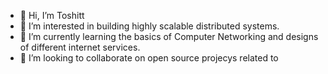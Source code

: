 - 👋 Hi, I’m Toshitt
- 👀 I’m interested in building highly scalable distributed systems.
- 🌱 I’m currently learning the basics of Computer Networking and designs of different internet services.
- 💞️ I’m looking to collaborate on open source projecys related to 

<!---
X-OppenHeimer-X/X-OppenHeimer-X is a ✨ special ✨ repository because its `README.md` (this file) appears on your GitHub profile.
You can click the Preview link to take a look at your changes.
--->
